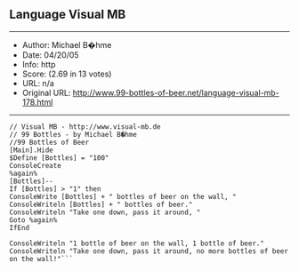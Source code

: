 
## Language Visual MB ##
---
- Author: Michael B�hme
- Date: 04/20/05
- Info: http
- Score:  (2.69 in 13 votes)
- URL: n/a
- Original URL: http://www.99-bottles-of-beer.net/language-visual-mb-178.html
---

```code:
// Visual MB - http://www.visual-mb.de
// 99 Bottles - by Michael B�hme
//99 Bottles of Beer
[Main].Hide
$Define [Bottles] = "100"
ConsoleCreate
%again%
[Bottles]--
If [Bottles] > "1" then
ConsoleWrite [Bottles] + " bottles of beer on the wall, "
ConsoleWriteln [Bottles] + " bottles of beer."
ConsoleWriteln "Take one down, pass it around, "
Goto %again%
IfEnd

ConsoleWriteln "1 bottle of beer on the wall, 1 bottle of beer."
ConsoleWriteln "Take one down, pass it around, no more bottles of beer on the wall!"```